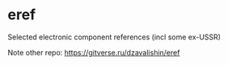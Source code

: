 # eref
Selected electronic component references (incl some ex-USSR)

Note other repo: https://gitverse.ru/dzavalishin/eref
